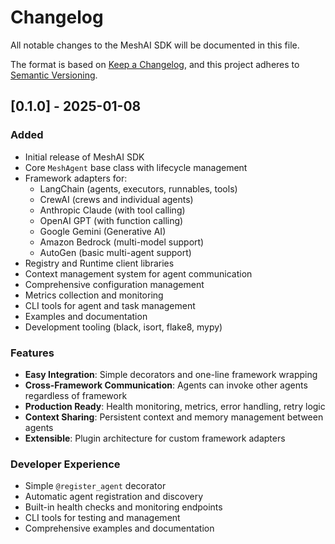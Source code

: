 # Changelog

All notable changes to the MeshAI SDK will be documented in this file.

The format is based on [Keep a Changelog](https://keepachangelog.com/en/1.0.0/),
and this project adheres to [Semantic Versioning](https://semver.org/spec/v2.0.0.html).

## [0.1.0] - 2025-01-08

### Added
- Initial release of MeshAI SDK
- Core `MeshAgent` base class with lifecycle management
- Framework adapters for:
  - LangChain (agents, executors, runnables, tools)
  - CrewAI (crews and individual agents)
  - Anthropic Claude (with tool calling)
  - OpenAI GPT (with function calling)
  - Google Gemini (Generative AI)
  - Amazon Bedrock (multi-model support)
  - AutoGen (basic multi-agent support)
- Registry and Runtime client libraries
- Context management system for agent communication
- Comprehensive configuration management
- Metrics collection and monitoring
- CLI tools for agent and task management
- Examples and documentation
- Development tooling (black, isort, flake8, mypy)

### Features
- **Easy Integration**: Simple decorators and one-line framework wrapping
- **Cross-Framework Communication**: Agents can invoke other agents regardless of framework
- **Production Ready**: Health monitoring, metrics, error handling, retry logic
- **Context Sharing**: Persistent context and memory management between agents
- **Extensible**: Plugin architecture for custom framework adapters

### Developer Experience
- Simple `@register_agent` decorator
- Automatic agent registration and discovery
- Built-in health checks and monitoring endpoints
- CLI tools for testing and management
- Comprehensive examples and documentation